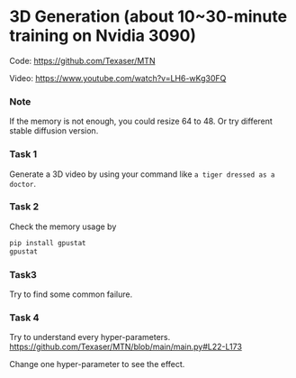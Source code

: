 # 3D Generation (about 10~30-minute training on Nvidia 3090)

Code: https://github.com/Texaser/MTN

Video: https://www.youtube.com/watch?v=LH6-wKg30FQ

### Note

If the memory is not enough, you could resize 64 to 48.
Or try different stable diffusion version. 


### Task 1

Generate a 3D video by using your command like `a tiger dressed as a doctor`.

### Task 2

Check the memory usage by 
```bash
pip install gpustat
gpustat
```

### Task3 

Try to find some common failure. 

### Task 4

Try to understand every hyper-parameters. 
https://github.com/Texaser/MTN/blob/main/main.py#L22-L173 

Change one hyper-parameter to see the effect.
